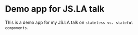 # Demo app for JS.LA talk

This is a demo app for my JS.LA talk on `stateless vs. stateful components`.